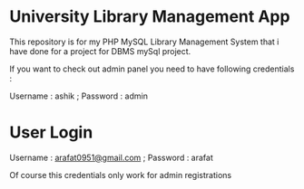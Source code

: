 # University Library Management App
This repository is for my PHP MySQL Library Management System that i have done for a project for DBMS mySql project.

If you want to check out admin panel you need to have following credentials :

Username : ashik ;
Password : admin

# User Login 

Username : arafat0951@gmail.com ;
Password : arafat

Of course this credentials only work for admin registrations
